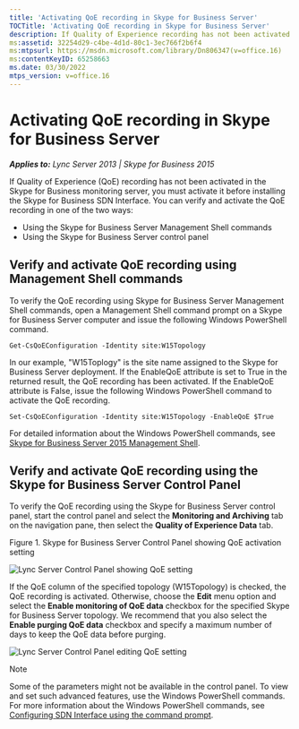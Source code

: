 ```yaml
---
title: 'Activating QoE recording in Skype for Business Server'
TOCTitle: 'Activating QoE recording in Skype for Business Server'
description: If Quality of Experience recording has not been activated in the Skype for Business monitoring server, you must activate it before installing the Skype for Business SDN Interface.
ms:assetid: 32254d29-c4be-4d1d-80c1-3ec766f2b6f4
ms:mtpsurl: https://msdn.microsoft.com/library/Dn806347(v=office.16)
ms:contentKeyID: 65258663
ms.date: 03/30/2022
mtps_version: v=office.16
---
```


# Activating QoE recording in Skype for Business Server

_**Applies to:** Lync Server 2013 | Skype for Business 2015_

If Quality of Experience (QoE) recording has not been activated in the Skype for Business monitoring server, you must activate it before installing the Skype for Business SDN Interface. You can verify and activate the QoE recording in one of the two ways:

  - Using the Skype for Business Server Management Shell commands
  - Using the Skype for Business Server control panel

## Verify and activate QoE recording using Management Shell commands

To verify the QoE recording using Skype for Business Server Management Shell commands, open a Management Shell command prompt on a Skype for Business Server computer and issue the following Windows PowerShell command.

`Get-CsQoEConfiguration -Identity site:W15Topology`

In our example, "W15Toplogy" is the site name assigned to the Skype for Business Server deployment. If the EnableQoE attribute is set to True in the returned result, the QoE recording has been activated. If the EnableQoE attribute is False, issue the following Windows PowerShell command to activate the QoE recording.

`Set-CsQoEConfiguration -Identity site:W15Topology -EnableQoE $True`

For detailed information about the Windows PowerShell commands, see [Skype for Business Server 2015 Management Shell](https://technet.microsoft.com/library/gg398474.aspx).

## Verify and activate QoE recording using the Skype for Business Server Control Panel

To verify the QoE recording using the Skype for Business Server control panel, start the control panel and select the **Monitoring and Archiving** tab on the navigation pane, then select the **Quality of Experience Data** tab.

Figure 1. Skype for Business Server Control Panel showing QoE activation setting
  
![Lync Server Control Panel showing QoE setting](../images/Dn806347.lync_sdni_view_qoe_setting_in_control_pannel(Office.16).png "Lync Server Control Panel showing QoE setting")

If the QoE column of the specified topology (W15Topology) is checked, the QoE recording is activated. Otherwise, choose the **Edit** menu option and select the **Enable monitoring of QoE data** checkbox for the specified Skype for Business Server topology. We recommend that you also select the **Enable purging QoE data** checkbox and specify a maximum number of days to keep the QoE data before purging.
  
![Lync Server Control Panel editing QoE setting](../images/Dn806347.lync_sdni_set_qoe_setting_in_control_pannel(Office.16).png "Lync Server Control Panel editing QoE setting")

> [!NOTE]
> Some of the parameters might not be available in the control panel. To view and set such advanced features, use the Windows PowerShell commands. For more information about the Windows PowerShell commands, see [Configuring SDN Interface using the command prompt](configuring-sdn-interface-using-the-command-prompt.md).
